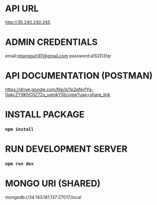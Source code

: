 # API URL
http://35.240.240.245

# ADMIN CREDENTIALS
email:mtangguh97@gmail.com
password:a1S2D3!qr

# API DOCUMENTATION (POSTMAN)
https://drive.google.com/file/d/1p2qNyfYg-0qkcZY9KhC0Z72v_ugmkY5b/view?usp=share_link

# INSTALL PACKAGE
### `npm install`

# RUN DEVELOPMENT SERVER
### `npm run dev`

# MONGO URI (SHARED)
mongodb://34.143.181.137:27017/local
